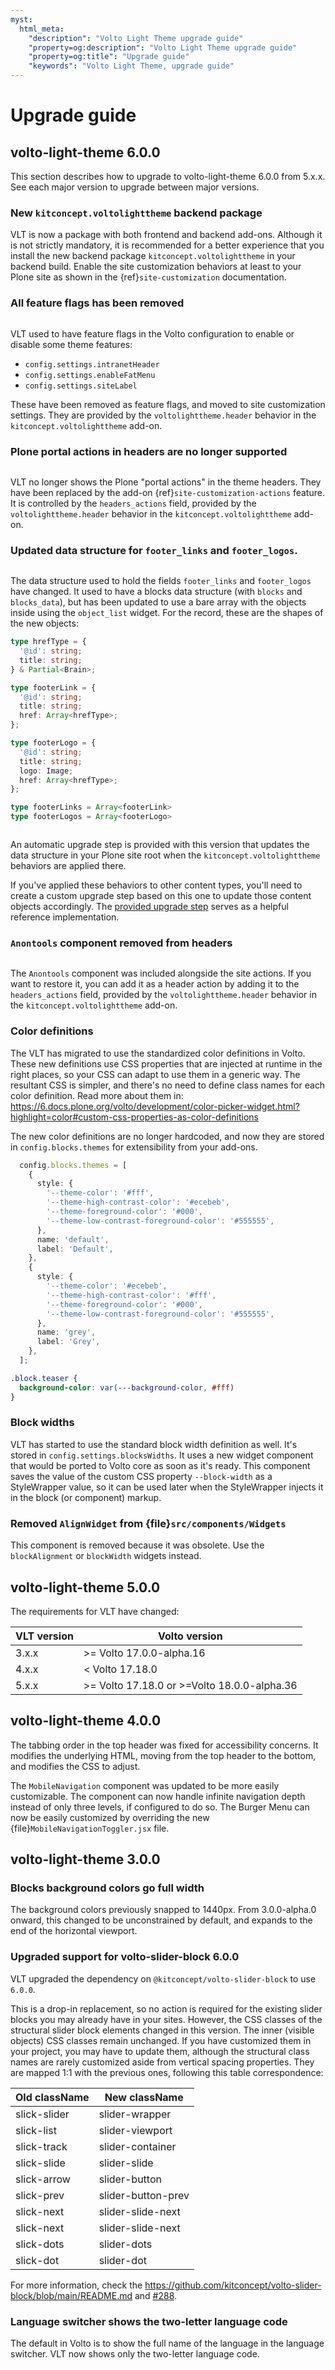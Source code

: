 ```yaml
---
myst:
  html_meta:
    "description": "Volto Light Theme upgrade guide"
    "property=og:description": "Volto Light Theme upgrade guide"
    "property=og:title": "Upgrade guide"
    "keywords": "Volto Light Theme, upgrade guide"
---
```


# Upgrade guide

## volto-light-theme 6.0.0

This section describes how to upgrade to volto-light-theme 6.0.0 from 5.x.x.
See each major version to upgrade between major versions.

### New `kitconcept.voltolighttheme` backend package

VLT is now a package with both frontend and backend add-ons.
Although it is not strictly mandatory, it is recommended for a better experience that you install the new backend package `kitconcept.voltolighttheme` in your backend build.
Enable the site customization behaviors at least to your Plone site as shown in the {ref}`site-customization` documentation.

### All feature flags has been removed
```{deprecated} 6.0.0-alpha.20
```

VLT used to have feature flags in the Volto configuration to enable or disable some theme features:

- `config.settings.intranetHeader`
- `config.settings.enableFatMenu`
- `config.settings.siteLabel`

These have been removed as feature flags, and moved to site customization settings.
They are provided by the `voltolighttheme.header` behavior in the `kitconcept.voltolighttheme` add-on.

### Plone portal actions in headers are no longer supported
```{deprecated} 6.0.0-alpha.20
```

VLT no longer shows the Plone "portal actions" in the theme headers.
They have been replaced by the add-on {ref}`site-customization-actions` feature.
It is controlled by the `headers_actions` field, provided by the `voltolighttheme.header` behavior in the `kitconcept.voltolighttheme` add-on.

### Updated data structure for `footer_links` and `footer_logos`.

```{versionadded} 6.0.0-alpha.17
```

The data structure used to hold the fields `footer_links` and `footer_logos` have changed.
It used to have a blocks data structure (with `blocks` and `blocks_data`), but has been updated to use a bare array with the objects inside using the `object_list` widget.
For the record, these are the shapes of the new objects:

```ts
type hrefType = {
  '@id': string;
  title: string;
} & Partial<Brain>;

type footerLink = {
  '@id': string;
  title: string;
  href: Array<hrefType>;
};

type footerLogo = {
  '@id': string;
  title: string;
  logo: Image;
  href: Array<hrefType>;
};

type footerLinks = Array<footerLink>
type footerLogos = Array<footerLogo>
```

```{versionadded} 6.0.0-alpha.18
```

An automatic upgrade step is provided with this version that updates the data structure in your Plone site root when the `kitconcept.voltolighttheme` behaviors are applied there.

If you've applied these behaviors to other content types, you'll need to create a custom upgrade step based on this one to update those content objects accordingly.
The [provided upgrade step](backend/src/kitconcept/voltolighttheme/upgrades/v20250321001.py) serves as a helpful reference implementation.

### `Anontools` component removed from headers
```{deprecated} 6.0.0-alpha.22
```

The `Anontools` component was included alongside the site actions.
If you want to restore it, you can add it as a header action by adding it to the `headers_actions` field, provided by the `voltolighttheme.header` behavior in the `kitconcept.voltolighttheme` add-on.

### Color definitions

The VLT has migrated to use the standardized color definitions in Volto.
These new definitions use CSS properties that are injected at runtime in the right places, so your CSS can adapt to use them in a generic way.
The resultant CSS is simpler, and there's no need to define class names for each color definition.
Read more about them in: https://6.docs.plone.org/volto/development/color-picker-widget.html?highlight=color#custom-css-properties-as-color-definitions

The new color definitions are no longer hardcoded, and now they are stored in `config.blocks.themes` for extensibility from your add-ons.

```ts
  config.blocks.themes = [
    {
      style: {
        '--theme-color': '#fff',
        '--theme-high-contrast-color': '#ecebeb',
        '--theme-foreground-color': '#000',
        '--theme-low-contrast-foreground-color': '#555555',
      },
      name: 'default',
      label: 'Default',
    },
    {
      style: {
        '--theme-color': '#ecebeb',
        '--theme-high-contrast-color': '#fff',
        '--theme-foreground-color': '#000',
        '--theme-low-contrast-foreground-color': '#555555',
      },
      name: 'grey',
      label: 'Grey',
    },
  ];
```

```css
.block.teaser {
  background-color: var(---background-color, #fff)
}
```

### Block widths

VLT has started to use the standard block width definition as well.
It's stored in `config.settings.blocksWidths`.
It uses a new widget component that would be ported to Volto core as soon as it's ready.
This component saves the value of the custom CSS property `--block-width` as a StyleWrapper value, so it can be used later when the StyleWrapper injects it in the block (or component) markup.

### Removed `AlignWidget` from {file}`src/components/Widgets`

This component is removed because it was obsolete.
Use the `blockAlignment` or `blockWidth` widgets instead.

## volto-light-theme 5.0.0

The requirements for VLT have changed:

| VLT version | Volto version |
|-------------|---------------|
|   3.x.x  |   >= Volto 17.0.0-alpha.16  |
|   4.x.x  |   < Volto 17.18.0  |
|   5.x.x  |   >= Volto 17.18.0 or >=Volto 18.0.0-alpha.36  |


## volto-light-theme 4.0.0

The tabbing order in the top header was fixed for accessibility concerns.
It modifies the underlying HTML, moving from the top header to the bottom, and modifies the CSS to adjust.

The `MobileNavigation` component was updated to be more easily customizable.
The component can now handle infinite navigation depth instead of only three levels, if configured to do so.
The Burger Menu can now be easily customized by overriding the new {file}`MobileNavigationToggler.jsx` file.


## volto-light-theme 3.0.0

### Blocks background colors go full width

The background colors previously snapped to 1440px.
From 3.0.0-alpha.0 onward, this changed to be unconstrained by default, and expands to the end of the horizontal viewport.


### Upgraded support for volto-slider-block 6.0.0

VLT upgraded the dependency on `@kitconcept/volto-slider-block` to use `6.0.0`.

This is a drop-in replacement, so no action is required for the existing slider blocks you may already have in your sites.
However, the CSS classes of the structural slider block elements changed in this version.
The inner (visible objects) CSS classes remain unchanged.
If you have customized them in your project, you may have to update them, although the structural class names are rarely customized aside from vertical spacing properties.
They are mapped 1:1 with the previous ones, following this table correspondence:

| Old className   | New className    |
| --------------- | ---------------- |
| slick-slider    | slider-wrapper   |
| slick-list      | slider-viewport  |
| slick-track     | slider-container |
| slick-slide     | slider-slide     |
| slick-arrow     | slider-button    |
| slick-prev      | slider-button-prev |
| slick-next      | slider-slide-next  |
| slick-next      | slider-slide-next  |
| slick-dots      | slider-dots      |
| slick-dot       | slider-dot       |

For more information, check the https://github.com/kitconcept/volto-slider-block/blob/main/README.md and [#288](https://github.com/kitconcept/volto-light-theme/pull/288).


### Language switcher shows the two-letter language code

The default in Volto is to show the full name of the language in the language switcher.
VLT now shows only the two-letter language code.
